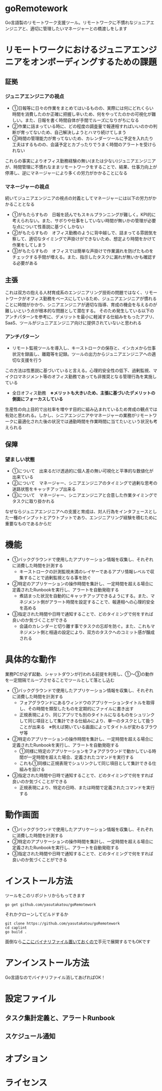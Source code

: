 # goRemotework
Go言語製のリモートワーク支援ツール。リモートワークに不慣れなジュニアエンジニアと、適切に管理したいマネージャーとの橋渡しをします

# リモートワークにおけるジュニアエンジニアをオンボーディングするための課題
## 証拠
### ジュニアエンジニアの視点
- ①日報等に日々の作業をまとめてはいるものの、実際には何にどれくらい時間を消費したのか正確に把握し辛いため、何をやってたのかの可視化が難しい。また、日報を書く時間自体が手間でルーズになりがちになる
- ②作業に詰まっている時に、どの程度の調査量で報連相すればいいのかの判断が育ってないため、自己解決しようとハマり続けてしまう
- ③時間の管理能力が育ってないため、カレンダーツールに予定を入れたり工夫はするものの、会議予定とカブったりでうまく時間のアラートを受けられない

これらの事実によりオフィス勤務経験の無い(または少ない)ジュニアエンジニアが、時間管理に不慣れなままリモートワークをすることで、結果、仕事力向上が停滞し、逆にマネージャーにより多くの労力がかかることになる

### マネージャーの視点
続いてジュニアエンジニアの視点の対義としてマネージャーには以下の労力がかかることとなる

- ①がもたらすもの　日報を読んでもスキルプランニングが難しく。KPI的に考えられない。また、サボりや仕事をしていない時間が無いかの管理が必要な点について性善説に基づくしかない
- ②がもたらすもの　オフィス勤務のように背中越しで、詰まってる雰囲気を察して、適切なタイミングで声掛けができないため、想定より時間をかけて作業をしてしまう
- ③がもたらすもの　オフィスでは簡単な声掛けで作業漏れを防げたものをチェックする手間が増える。また、指示したタスクに漏れが無いかも確認する必要がある

## 主張
これは双方の抱える人材育成系のエンジニアリング技術の問題ではなく、リモートワークがオフィス勤務をベースにしているため、ジュニアエンジニアが慣れることに時間がかかり、シニアエンジニアが適切な指導、育成の機会を与えるのが難しいという点が根本的な問題として潜在する。
そのため発生している以下のアンチパターンを参考に、デメリットを最小に軽減する仕組みをもったアプリ、SaaS、ツールがジュニアエンジニア向けに提供されていないと思われる

### アンチパターン
- リモート監視ツールを導入し、キーストロークの保存と、インカメから仕事状況を録画し、離籍等を記録。ツールの出力からジュニアエンジニアへの適切な支援を行う

この方法は性悪説に基づいていると言える。心理的安全性の低下、過剰監視、マイクロマネジメント等のオフィス勤務であっても非推奨となる管理行為を実施している

- 全日オフィス勤務　**※メリットも大きいため、主張に基づいたデメリットの側面にフォーカスしている**

生産性の向上目的で出社率を増やす目的に組み込まれているため育成の観点では有効と思われる。しかし、シニアエンジニアやマネージャーの業務がリモートワークに最適化された後の状況では通勤時間を作業時間に当てたいという状況も考えられる

## 保障
### 望ましい状態
- ①について　出来るだけ透過的に個人差の無い可視化と平準的な数値化が出来ている
- ②について　マネージャー、シニアエンジニアのタイミングで過剰な思考の迷路状態をキャッチアップ出来る
- ③について　マネージャー、シニアエンジニアと合意した作業タイミングでタスクに取り掛かれる

なぜならジュニアエンジニアへの支援と育成は、対人行為をインタフェースとした一種のインプットとアウトプットであり、エンジニアリング経験を積むために重要なものであるからだ

# 機能
- ①バックグラウンドで使用したアプリケーション情報を収集し、それぞれに消費した時間を計測する
  - キーストロークの計測監視未満のレイヤーであるアプリ情報レベルで収集することで過剰監視となる事を防ぐ
- ②特定のアプリケーションの操作時間を集計し、一定時間を超える場合に定義されたRunbookを実行し、アラートを自動発砲する
  - 煮詰まった状況を自動的にキャッチアップできるようにする。また、マネジメント側がアラート時間を設定することで、報連相への心理的安全を高める
- ③指定された時間や日時で通知することで、どのタイミングで何をすれば良いのか気づくことができる
  - 会議のカレンダーと切り離す事でタスクの忘却を防ぐ。また、これもマネジメント側と相違の設定により、双方のタスクへのコミット感が醸成される

# 具体的な動作
業務PCが必ず起動、シャットダウンが行われる前提を利用し、①～③の動作を一定間隔でループさせることでツールとして落とし込む

- ①バックグラウンドで使用したアプリケーション情報を収集し、それぞれに消費した時間を計測する
  - フォアグラウンドにあるウィンドウのアプリケーションタイトルを取得し、その時間を類型したものを定期的にファイルに書き出す
  - 正規表現により、同じアプリでも別のタイトルになるものをシュリンクして同じ項目として集計できる仕組みにより、単一のタスクとして扱うことが出来る　※例えば開いている画面によってタイトルが変わるブラウザ等
- ②特定のアプリケーションの操作時間を集計し、一定時間を超える場合に定義されたRunbookを実行し、アラートを自動発砲する
  - ①同様に特定のアプリケーションをフォアグラウンドで動かしている時間が一定時間を超えた場合、定義されたコマンドを実行する
  - これも①同様に正規表現でシュリンクして同じ項目として集計できる仕組みを設ける
- ③指定された時間や日時で通知することで、どのタイミングで何をすれば良いのか気づくことができる
  - 正規表現により、特定の日時、または時間で定義されたコマンドを実行する

# 動作画面
- ①バックグラウンドで使用したアプリケーション情報を収集し、それぞれに消費した時間を計測する
- ②特定のアプリケーションの操作時間を集計し、一定時間を超える場合に定義されたRunbookを実行し、アラートを自動発砲する
- ③指定された時間や日時で通知することで、どのタイミングで何をすれば良いのか気づくことができる

# インストール方法
ツールをこのリポジトリからもってきます

```
go get github.com/yasutakatou/goRemotework
```

それかクローンしてビルドするか

```
git clone https://github.com/yasutakatou/goRemotework
cd caplint
go build .
```

面倒なら[ここにバイナリファイル置いておくので](https://github.com/yasutakatou/goRemotework/releases)手元で展開するでもOKです

# アンインストール方法

Go言語なのでバイナリファイル消してあげればOK！

# 設定ファイル
## タスク集計定義と、アラートRunbook
## スケジュール通知

# オプション

# ライセンス
